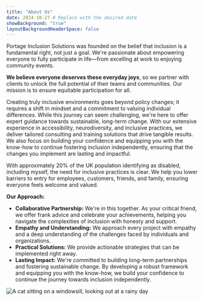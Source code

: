 ```yaml
---
title: "About Us"
date: 2024-10-27 # Replace with the desired date
showBackground: "true"
layoutBackgroundHeaderSpace: false
---
```

Portage Inclusion Solutions was founded on the belief that inclusion is a fundamental right, not just a goal. We're passionate about empowering everyone to fully participate in life—from excelling at work to enjoying community events.

**We believe everyone deserves these everyday joys**, so we partner with clients to unlock the full potential of their teams and communities. Our mission is to ensure equitable participation for all.

Creating truly inclusive environments goes beyond policy changes; it requires a shift in mindset and a commitment to valuing individual differences. While this journey can seem challenging, we're here to offer expert guidance towards sustainable, long-term change. With our extensive experience in accessibility, neurodiversity, and inclusive practices, we deliver tailored consulting and training solutions that drive tangible results. We also focus on building your confidence and equipping you with the know-how to continue fostering inclusion independently, ensuring that the changes you implement are lasting and impactful.

With approximately 20% of the UK population identifying as disabled, including myself, the need for inclusive practices is clear. We help you lower barriers to entry for employees, customers, friends, and family, ensuring everyone feels welcome and valued.

**Our Approach:**

* **Collaborative Partnership:** We're in this together. As your critical friend, we offer frank advice and celebrate your achievements, helping you navigate the complexities of inclusion with honesty and support.
* **Empathy and Understanding:**  We approach every project with empathy and a deep understanding of the challenges faced by individuals and organizations.
* **Practical Solutions:** We provide actionable strategies that can be implemented right away.
* **Lasting Impact:** We're committed to building long-term partnerships and fostering sustainable change. By developing a robust framework and equipping you with the know-how, we build your confidence to continue the journey towards inclusion independently.

![A cat sitting on a windowsill, looking out at a rainy day](https://images.macrumors.com/t/wvBp_HGYzUZeneatDI1358r-HVg=/800x0/article-new/2025/02/iCloud-Versus-UK-Key-Feature.jpg?lossy)
